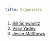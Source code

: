 ```yaml
---
title: Organizers
---
```


1. [Bill Schwanitz](/about/bill.html)
1. [Vijay Yadev](/about/vijay.html)
1. [Jesse Matthews](/about/jesse.html)
